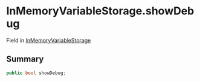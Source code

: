 # InMemoryVariableStorage.showDebug

Field in [InMemoryVariableStorage](api/csharp/yarn.unity.inmemoryvariablestorage.md)

## Summary



```csharp
public bool showDebug;
```

